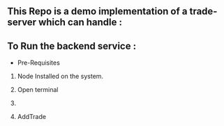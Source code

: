 ## This Repo is a demo implementation of a trade-server which can handle :

## To Run the backend service :

- Pre-Requisites

1. Node Installed on the system.

1. Open terminal
1.

1. AddTrade

```curl

```
